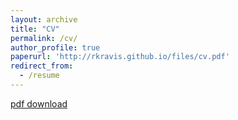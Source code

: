 ```yaml
---
layout: archive
title: "CV"
permalink: /cv/
author_profile: true
paperurl: 'http://rkravis.github.io/files/cv.pdf'
redirect_from:
  - /resume
---
```


[pdf download](/files/cv2024.pdf)
